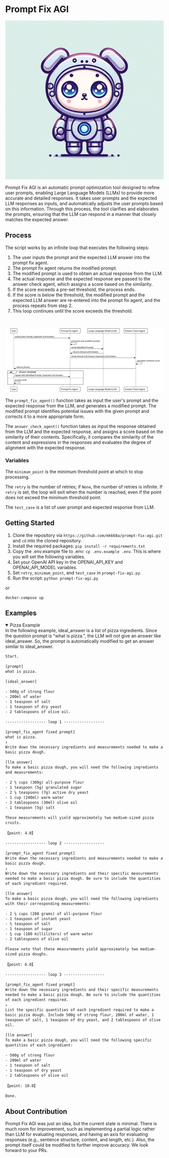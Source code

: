 # Prompt Fix AGI

![cuddlebot](./cuddlebot.webp)

Prompt Fix AGI is an automatic prompt optimization tool designed to refine user prompts, enabling Large Language Models (LLMs) to provide more accurate and detailed responses. It takes user prompts and the expected LLM responses as inputs, and automatically adjusts the user prompts based on this information. Through this process, the tool clarifies and elaborates the prompts, ensuring that the LLM can respond in a manner that closely matches the expected answer.

## Process

The script works by an infinite loop that executes the following steps:

1. The user inputs the prompt and the expected LLM answer into the prompt fix agent.
2. The prompt fix agent returns the modified prompt.
3. The modified prompt is used to obtain an actual response from the LLM.
4. The actual response and the expected response are passed to the answer check agent, which assigns a score based on the similarity.
5. If the score exceeds a pre-set threshold, the process ends.
6. If the score is below the threshold, the modified prompt and the expected LLM answer are re-entered into the prompt fix agent, and the process repeats from step 2.
7. This loop continues until the score exceeds the threshold.
</br>

![uml](./diagram.svg)

The `prompt_fix_agent()` function takes as input the user's prompt and the expected response from the LLM, and generates a modified prompt. The modified prompt identifies potential issues with the given prompt and corrects it to a more appropriate form.

The `answer_check_agent()` function takes as input the response obtained from the LLM and the expected response, and assigns a score based on the similarity of their contents. Specifically, it compares the similarity of the content and expressions in the responses and evaluates the degree of alignment with the expected response.

### Variables

The `minimum_point` is the minimum threshold point at which to stop processing.

The `retry` is the number of retries; if `None`, the number of retries is infinite. If `retry` is set, the loop will exit when the number is reached, even if the point does not exceed the minimum threshold point.

The `test_case` is a list of user prompt and expected response from LLM.

## Getting Started

1. Clone the repository via `https://github.com/mk668a/prompt-fix-agi.git` and `cd` into the cloned repository.
2. Install the required packages: `pip install -r requirements.txt`
3. Copy the .env.example file to .env: `cp .env.example .env`. This is where you will set the following variables.
4. Set your OpenAI API key in the OPENAI_API_KEY and OPENAI_API_MODEL variables.
5. Set `retry`, `minimum_point`, and `test_case` in `prompt-fix-agi.py`.
6. Run the script: `python prompt-fix-agi.py`

or

```shell
docker-compose up
```

## Examples

<details open>
  <summary>Pizza Example</summary>
In the following example, ideal_answer is a list of pizza ingredients. Since the question prompt is "what is pizza.", the LLM will not give an answer like ideal_answer. So, the prompt is automatically modified to get an answer similar to ideal_answer.

```
Start.

[prompt]
what is pizza.

[ideal_answer]

- 500g of strong flour
- 200ml of water
- 1 teaspoon of salt
- 1 teaspoon of dry yeast
- 2 tablespoons of olive oil.

------------------ loop 1 ------------------

[prompt_fix_agent fixed prompt]
what is pizza.
↓
Write down the necessary ingredients and measurements needed to make a basic pizza dough.

[llm answer]
To make a basic pizza dough, you will need the following ingredients and measurements:

- 2 ½ cups (300g) all-purpose flour
- 1 teaspoon (5g) granulated sugar
- 2 ¼ teaspoons (7g) active dry yeast
- 1 cup (240ml) warm water
- 2 tablespoons (30ml) olive oil
- 1 teaspoon (5g) salt

These measurements will yield approximately two medium-sized pizza crusts.

【point: 4.0】

------------------ loop 2 ------------------

[prompt_fix_agent fixed prompt]
Write down the necessary ingredients and measurements needed to make a basic pizza dough.
↓
Write down the necessary ingredients and their specific measurements needed to make a basic pizza dough. Be sure to include the quantities of each ingredient required.

[llm answer]
To make a basic pizza dough, you will need the following ingredients with their corresponding measurements:

- 2 ¼ cups (280 grams) of all-purpose flour
- 1 teaspoon of instant yeast
- ½ teaspoon of salt
- 1 teaspoon of sugar
- ¾ cup (180 milliliters) of warm water
- 2 tablespoons of olive oil

Please note that these measurements yield approximately two medium-sized pizza doughs.

【point: 6.0】

------------------ loop 3 ------------------

[prompt_fix_agent fixed prompt]
Write down the necessary ingredients and their specific measurements needed to make a basic pizza dough. Be sure to include the quantities of each ingredient required.
↓
List the specific quantities of each ingredient required to make a basic pizza dough. Include 500g of strong flour, 200ml of water, 1 teaspoon of salt, 1 teaspoon of dry yeast, and 2 tablespoons of olive oil.

[llm answer]
To make a basic pizza dough, you will need the following specific quantities of each ingredient:

- 500g of strong flour
- 200ml of water
- 1 teaspoon of salt
- 1 teaspoon of dry yeast
- 2 tablespoons of olive oil

【point: 10.0】

Done.

```

</details>

## About Contribution

Prompt Fix AGI was just an idea, but the current state is minimal.
There is much room for improvement, such as implementing a partial logic rather than LLM for evaluating responses, and having an axis for evaluating responses (e.g., sentence structure, content, and length, etc.).
Also, the prompt itself could be modified to further improve accuracy.
We look forward to your PRs.
